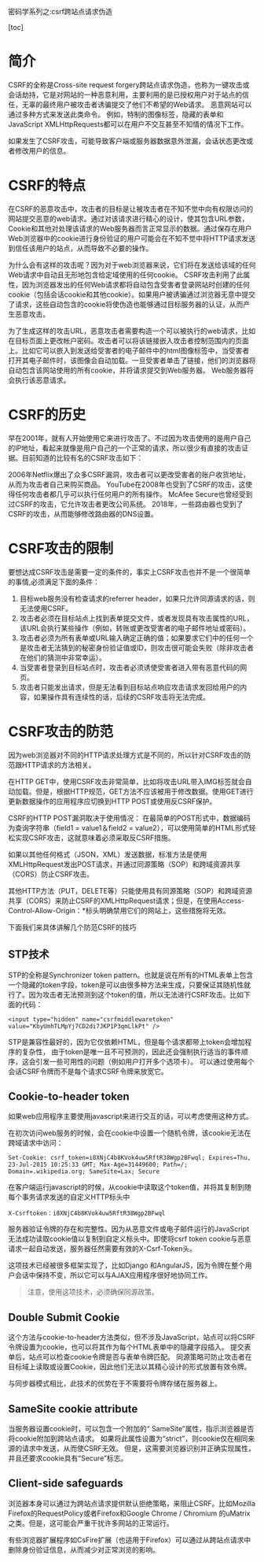 密码学系列之:csrf跨站点请求伪造

[toc]

# 简介

CSRF的全称是Cross-site request forgery跨站点请求伪造，也称为一键攻击或会话劫持，它是对网站的一种恶意利用，主要利用的是已授权用户对于站点的信任，无辜的最终用户被攻击者诱骗提交了他们不希望的Web请求。 恶意网站可以通过多种方式来发送此类命令。 例如，特制的图像标签，隐藏的表单和JavaScript XMLHttpRequests都可以在用户不交互甚至不知情的情况下工作。

如果发生了CSRF攻击，可能导致客户端或服务器数据意外泄漏，会话状态更改或者修改用户的信息。

# CSRF的特点

在CSRF的恶意攻击中，攻击者的目标是让被攻击者在不知不觉中向有权限访问的网站提交恶意的web请求。通过对该请求进行精心的设计，使其包含URL参数，Cookie和其他对处理该请求的Web服务器而言正常显示的数据。通过保存在用户Web浏览器中的cookie进行身份验证的用户可能会在不知不觉中将HTTP请求发送到信任该用户的站点，从而导致不必要的操作。

为什么会有这样的攻击呢？因为对于web浏览器来说，它们将在发送给该域的任何Web请求中自动且无形地包含给定域使用的任何cookie。 CSRF攻击利用了此属性，因为浏览器发出的任何Web请求都将自动包含受害者登录网站时创建的任何cookie（包括会话cookie和其他cookie）。如果用户被诱骗通过浏览器无意中提交了请求，这些自动包含的cookie将使伪造也能够通过目标服务器的认证，从而产生恶意攻击。

为了生成这样的攻击URL，恶意攻击者需要构造一个可以被执行的web请求，比如在目标页面上更改帐户密码。攻击者可以将该链接嵌入攻击者控制范围内的页面上。比如它可以嵌入到发送给受害者的电子邮件中的html图像标签中，当受害者打开其电子邮件时，该图像会自动加载。一旦受害者单击了链接，他们的浏览器将自动包含该网站使用的所有cookie，并将请求提交到Web服务器。 Web服务器将会执行该恶意请求。

# CSRF的历史

早在2001年，就有人开始使用它来进行攻击了。不过因为攻击使用的是用户自己的IP地址，看起来就像是用户自己的一个正常的请求，所以很少有直接的攻击证据。目前知道的比较有名的CSRF攻击如下：

2006年Netflix爆出了众多CSRF漏洞，攻击者可以更改受害者的账户收货地址，从而为攻击者自己来购买商品。
YouTube在2008年也受到了CSRF的攻击，这使得任何攻击者都几乎可以执行任何用户的所有操作。
McAfee Secure也曾经受到过CSRF的攻击，它允许攻击者更改公司系统。
2018年，一些路由器也受到了CSRF的攻击，从而能够修改路由器的DNS设置。

# CSRF攻击的限制

要想达成CSRF攻击是需要一定的条件的，事实上CSRF攻击也并不是一个很简单的事情,必须满足下面的条件：

1. 目标web服务没有检查请求的referrer header，如果只允许同源请求的话，则无法使用CSRF。
2. 攻击者必须在目标站点上找到表单提交文件，或者发现具有攻击属性的URL，该URL会执行某些操作（例如，转账或更改受害者的电子邮件地址或密码）。
3. 攻击者必须为所有表单或URL输入确定正确的值；如果要求它们中的任何一个是攻击者无法猜到的秘密身份验证值或ID，则攻击很可能会失败（除非攻击者在他们的猜测中非常幸运）。
4. 当受害者登录到目标站点时，攻击者必须诱使受害者进入带有恶意代码的网页。
5. 攻击者只能发出请求，但是无法看到目标站点响应攻击请求发回给用户的内容，如果操作具有连续性的话，后续的CSRF攻击将无法完成。

# CSRF攻击的防范

因为web浏览器对不同的HTTP请求处理方式是不同的，所以针对CSRF攻击的防范跟HTTP请求的方法相关。

在HTTP GET中，使用CSRF攻击非常简单，比如将攻击URL带入IMG标签就会自动加载。但是，根据HTTP规范，GET方法不应该被用于修改数据。使用GET进行更新数据操作的应用程序应切换到HTTP POST或使用反CSRF保护。

CSRF的HTTP POST漏洞取决于使用情况：
在最简单的POST形式中，数据编码为查询字符串（field1 = value1＆field2 = value2），可以使用简单的HTML形式轻松实现CSRF攻击，这就意味着必须采取反CSRF措施。

如果以其他任何格式（JSON，XML）发送数据，标准方法是使用XMLHttpRequest发出POST请求，并通过同源策略（SOP）和跨域资源共享（CORS）防止CSRF攻击。

其他HTTP方法（PUT，DELETE等）只能使用具有同源策略（SOP）和跨域资源共享（CORS）来防止CSRF的XMLHttpRequest请求；但是，在使用Access-Control-Allow-Origin：*标头明确禁用它们的网站上，这些措施将无效。

下面我们来具体讲解几个防范CSRF的技巧

## STP技术

STP的全称是Synchronizer token pattern。也就是说在所有的HTML表单上包含一个隐藏的token字段，token是可以由很多种方法来生成，只要保证其随机性就行了。因为攻击者无法预测到这个token的值，所以无法进行CSRF攻击。比如下面的代码：

```
<input type="hidden" name="csrfmiddlewaretoken" value="KbyUmhTLMpYj7CD2di7JKP1P3qmLlkPt" />
```

STP是兼容性最好的，因为它仅依赖HTML，但是每个请求都带上token会增加程序的复杂性， 由于token是唯一且不可预测的，因此还会强制执行适当的事件顺序，这会引发一些可用性的问题（例如用户打开多个选项卡）。 可以通过使用每个会话CSRF令牌而不是每个请求CSRF令牌来放宽它。

## Cookie-to-header token

如果web应用程序主要使用javascript来进行交互的话，可以考虑使用这种方式。

在初次访问web服务的时候，会在cookie中设置一个随机令牌，该cookie无法在跨域请求中访问：

```
Set-Cookie: csrf_token=i8XNjC4b8KVok4uw5RftR38Wgp2BFwql; Expires=Thu, 23-Jul-2015 10:25:33 GMT; Max-Age=31449600; Path=/; Domain=.wikipedia.org; SameSite=Lax; Secure
```

在客户端运行javascript的时候，从cookie中读取这个token值，并将其复制到随每个事务请求发送的自定义HTTP标头中

```
X-Csrftoken：i8XNjC4b8KVok4uw5RftR38Wgp2BFwql
```

服务器验证令牌的存在和完整性。因为从恶意文件或电子邮件运行的JavaScript无法成功读取cookie值以复制到自定义标头中。即使将csrf token cookie与恶意请求一起自动发送，服务器任然需要有效的X-Csrf-Token头。

这项技术已经被很多框架实现了，比如Django 和AngularJS，因为令牌在整个用户会话中保持不变，所以它可以与AJAX应用程序很好地协同工作。

> 注意，使用这项技术，必须确保同源政策。

## Double Submit Cookie

这个方法与cookie-to-header方法类似，但不涉及JavaScript，站点可以将CSRF令牌设置为cookie，也可以将其作为每个HTML表单中的隐藏字段插入。 提交表单后，站点可以检查cookie令牌是否与表单令牌匹配。 同源策略可防止攻击者在目标域上读取或设置Cookie，因此他们无法以其精心设计的形式放置有效令牌。

与同步器模式相比，此技术的优势在于不需要将令牌存储在服务器上。

## SameSite cookie attribute

当服务器设置cookie时，可以包含一个附加的“ SameSite”属性，指示浏览器是否将cookie附加到跨站点请求。 如果将此属性设置为“strict”，则cookie仅在相同来源的请求中发送，从而使CSRF无效。 但是，这需要浏览器识别并正确实现属性，并且还要求cookie具有“Secure”标志。

## Client-side safeguards

浏览器本身可以通过为跨站点请求提供默认拒绝策略，来阻止CSRF。比如Mozilla Firefox的RequestPolicy或者Firefox和Google Chrome / Chromium 的uMatrix之类。但是，这可能会严重干扰许多网站的正常运行。

有些浏览器扩展程序如CsFire扩展（也适用于Firefox）可以通过从跨站点请求中删除身份验证信息，从而减少对正常浏览的影响。





